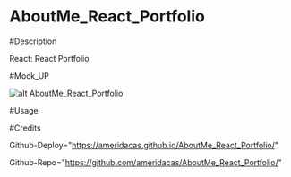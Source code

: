 # AboutMe_React_Portfolio

#Description

React: React Portfolio

#Mock_UP

![alt AboutMe_React_Portfolio](./assets/images/AboutMe_React_Portfolio.jpeg)

#Usage


#Credits

Github-Deploy="https://ameridacas.github.io/AboutMe_React_Portfolio/"

Github-Repo="https://github.com/ameridacas/AboutMe_React_Portfolio/"
